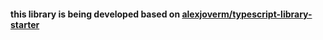 #### this library is being developed based on [alexjoverm/typescript-library-starter](alexjoverm/typescript-library-starter)
